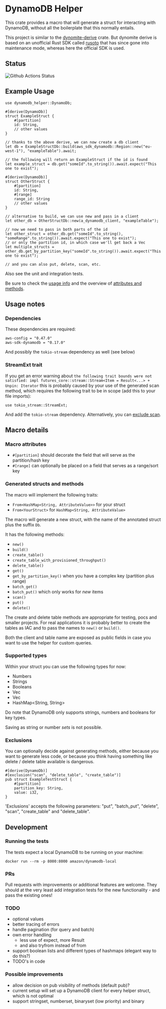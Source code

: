 # DynamoDB Helper

This crate provides a macro that will generate a struct for interacting with DynamoDB, without all the boilerplate that this normally entails.

This project is similar to the [dynomite-derive](https://crates.io/crates/dynomite-derive) crate. 
But dynomite derive is based on an unofficial Rust SDK called [rusoto](https://github.com/rusoto/rusoto) that has since gone into maintenance mode, whereas here the official SDK is used.

## Status

![Github Actions Status](https://github.com/VanOvermeire/dynamodb-helper/actions/workflows/github-deploy.yml/badge.svg)

## Example Usage

```
use dynamodb_helper::DynamoDb;

#[derive(DynamoDb)]
struct ExampleStruct {
    #[partition]
    id: String,
    // other values
}

// thanks to the above derive, we can now create a db client
let db = ExampleStructDb::build(aws_sdk_dynamodb::Region::new("eu-west-1"), "exampleTable").await;

// the following will return an ExampleStruct if the id is found
let example_struct = db.get("someId".to_string()).await.expect("This one to exist");

#[derive(DynamoDb)]
struct OtherStruct {
    #[partition]
    id: String,
    #[range]
    range_id: String
    // other values
}

// alternative to build, we can use new and pass in a client
let other_db = OtherStructDb::new(a_dynamodb_client, "exampleTable");

// now we need to pass in both parts of the id
let other_struct = other_db.get("someId".to_string(), "someRange".to_string()).await.expect("This one to exist");
// or only the partition id, in which case we'll get back a Vec
let multiple_structs = other_db.get_by_partition_key("someId".to_string()).await.expect("This one to exist");

// and you can also put, delete, scan, etc.
```

Also see the unit and integration tests.

Be sure to check the [usage info](#usage-notes) and the overview of [attributes and methods](#macro-details).

## Usage notes

### Dependencies

These dependencies are required:

```
aws-config = "0.47.0"
aws-sdk-dynamodb = "0.17.0"
```

And possibly the `tokio-stream` dependency as well (see below)

### StreamExt trait

If you get an error warning about `the following trait bounds were not satisfied: impl futures_core::stream::Stream<Item = Result<...> + Unpin: Iterator` this 
is probably caused by your use of the generated scan method, which requires the following trait to be in scope (add this to your file imports):

```
use tokio_stream::StreamExt;
```

And add the `tokio-stream` dependency. Alternatively, you can [exclude scan](#exclusions).

## Macro details

### Macro attributes

- `#[partition]` should decorate the field that will serve as the partition/hash key
- `#[range]` can optionally be placed on a field that serves as a range/sort key

### Generated structs and methods

The macro will implement the following traits:
- `From<HashMap<String, AttributeValue>>` for your struct
- `From<YourStruct>` for `HashMap<String, AttributeValue>`

The macro will generate a new struct, with the name of the annotated struct plus the suffix `Db`.

It has the following methods:
- `new()`
- `build()`
- `create_table()`
- `create_table_with_provisioned_throughput()`
- `delete_table()`
- `get()`
- `get_by_partition_key()` when you have a complex key (partition plus range)
- `batch_get()`
- `batch_put()` which only works for *new* items
- `scan()`
- `put()`
- `delete()`

The create and delete table methods are appropriate for testing, pocs and smaller projects. For real applications it is probably better to create the tables as IAC and to pass the names to `new()` or `build()`.

Both the client and table name are exposed as public fields in case you want to use the helper for custom queries.

### Supported types

Within your struct you can use the following types for now:
- Numbers
- Strings
- Booleans
- Vec<String>
- Vec<Number>
- HashMap<String, String>

Do note that DynamoDB only supports strings, numbers and booleans for key types.

Saving as string or number *sets* is not possible.

### Exclusions

You can optionally decide against generating methods, either because you want to generate less code, or because you think having something like delete / delete table available is dangerous.

```
#[derive(DynamoDb)]
#[exclusion("scan", "delete_table", "create_table")]
pub struct ExampleTestStruct {
    #[partition]
    partition_key: String,
    value: i32,
}
```

'Exclusions' accepts the following parameters: "put", "batch_put", "delete", "scan", "create_table" and "delete_table".

## Development

### Running the tests

The tests expect a local DynamoDB to be running on your machine:

```
docker run --rm -p 8000:8000 amazon/dynamodb-local
```

### PRs

Pull requests with improvements or additional features are welcome. They should at the very least add integration tests for the new functionality - and pass the existing ones!

### TODO

- optional values
- better tracing of errors
- handle pagination (for query and batch)
- own error handling
    - less use of expect, more Result
    - and also tryfrom instead of from
- support boolean lists and different types of hashmaps (elegant way to do this?)
- TODO's in code

### Possible improvements

- allow decision on pub visibility of methods (default pub)?
- current setup will set up a DynamoDB client for every helper struct, which is not optimal
- support stringset, numberset, binaryset (low priority) and binary
